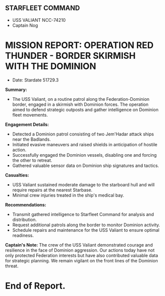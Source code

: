 ## STARFLEET COMMAND
- USS VALIANT NCC-74210
- Captain Nog

# MISSION REPORT: OPERATION RED THUNDER - BORDER SKIRMISH WITH THE DOMINION

- Date: Stardate 51729.3

**Summary:**
- The USS Valiant, on a routine patrol along the Federation-Dominion border, engaged in a skirmish with Dominion forces. The operation aimed to defend strategic outposts and gather intelligence on Dominion fleet movements.

**Engagement Details:**
- Detected a Dominion patrol consisting of two Jem'Hadar attack ships near the Badlands.
- Initiated evasive maneuvers and raised shields in anticipation of hostile action.
- Successfully engaged the Dominion vessels, disabling one and forcing the other to retreat.
- Gathered valuable sensor data on Dominion ship signatures and tactics.

**Casualties:**
- USS Valiant sustained moderate damage to the starboard hull and will require repairs at the nearest Starbase.
- Minimal crew injuries treated in the ship's medical bay.

**Recommendations:**
- Transmit gathered intelligence to Starfleet Command for analysis and distribution.
- Request additional patrols along the border to monitor Dominion activity.
- Schedule repairs and maintenance for the USS Valiant to ensure optimal readiness.

**Captain's Note:**
The crew of the USS Valiant demonstrated courage and resilience in the face of Dominion aggression. Our actions today have not only protected Federation interests but have also contributed valuable data for strategic planning. We remain vigilant on the front lines of the Dominion threat.

# End of Report.

